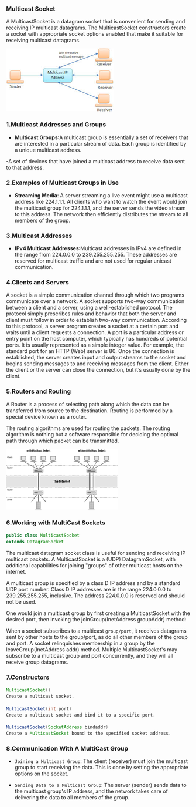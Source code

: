 ###  Multicast Socket
A MulticastSocket is a datagram socket that is convenient for sending and receiving IP multicast datagrams. The MulticastSocket constructors create a socket with appropriate socket options enabled that make it suitable for receiving multicast datagrams.

![IP MultiCast Architecture](/public/multicastjpg.jpg)

### 1.Multicast Addresses and Groups

- **Multicast Groups**:A multicast group is essentially a set of receivers that are interested in a particular stream of data. Each group is identified by a unique multicast address.

-A set of devices that have joined a multicast address to receive data sent to that address.

### 2.Examples of Multicast Groups in Use
- **Streaming Media**: A server streaming a live event might use a multicast address like 224.1.1.1. All clients who want to watch the event would join the multicast group for 224.1.1.1, and the server sends the video stream to this address. The network then efficiently distributes the stream to all members of the group.

### 3.Multicast Addresses
- **IPv4 Multicast Addresses**:Multicast addresses in IPv4 are defined in the range from 224.0.0.0 to 239.255.255.255. These addresses are reserved for multicast traffic and are not used for regular unicast communication.      

### 4.Clients and Servers

A socket is a simple communication channel through which two programs communicate over a network. A socket supports two-way communication between a client and a server, using a well-established protocol. The protocol simply prescribes rules and behavior that both the server and client must follow in order to establish two-way communication.
According to this protocol, a server program creates a socket at a certain port and waits until a client requests a connection. A port is a particular address or entry point on the host computer, which typically has hundreds of potential ports. It is usually represented as a simple integer value. For example, the standard port for an HTTP (Web) server is 80. Once the connection is established, the server creates input and output streams to the socket and begins sending messages to and receiving messages from the client. Either the client or the server can close the connection, but it’s usually done by the client.

### 5.Routers and Routing

A Router is a process of selecting path along which the data can be transferred from source to the destination. Routing is performed by a special device known as a router.

The routing algorithms are used for routing the packets. The routing algorithm is nothing but a software responsible for deciding the optimal path through which packet can be transmitted.

![With and Without Multicast Sockets](/public/multicast.png)

### 6.Working with MultiCast Sockets

```java
public class MulticastSocket
extends DatagramSocket
```

The multicast datagram socket class is useful for sending and receiving IP multicast packets. A MulticastSocket is a (UDP) DatagramSocket, with additional capabilities for joining "groups" of other multicast hosts on the internet.

A multicast group is specified by a class D IP address and by a standard UDP port number. Class D IP addresses are in the range 224.0.0.0 to 239.255.255.255, inclusive. The address 224.0.0.0 is reserved and should not be used.

One would join a multicast group by first creating a MulticastSocket with the desired port, then invoking the joinGroup(InetAddress groupAddr) method:


When a socket subscribes to a multicast `group/port`, it receives datagrams sent by other hosts to the group/port, as do all other members of the group and port. A socket relinquishes membership in a group by the leaveGroup(InetAddress addr) method. Multiple MulticastSocket's may subscribe to a multicast group and port concurrently, and they will all receive group datagrams.

### 7.Constructors
```java
MulticastSocket()
Create a multicast socket.

MulticastSocket(int port)
Create a multicast socket and bind it to a specific port.

MulticastSocket(SocketAddress bindaddr)
Create a MulticastSocket bound to the specified socket address.
```

### 8.Communication With A MultiCast Group

- `Joining a Multicast Group`: The client (receiver) must join the multicast group to start receiving the data. This is done by setting the appropriate options on the socket.

- `Sending Data to a Multicast Group`: The server (sender) sends data to the multicast group's IP address, and the network takes care of delivering the data to all members of the group.